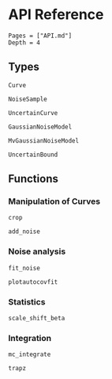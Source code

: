 # API Reference

```@contents
Pages = ["API.md"]
Depth = 4
```

## Types

```@docs
Curve

NoiseSample

UncertainCurve

GaussianNoiseModel

MvGaussianNoiseModel

UncertainBound
```

## Functions

### Manipulation of Curves

```@docs
crop

add_noise
```

### Noise analysis

```@docs
fit_noise

plotautocovfit

```

### Statistics

```@docs
scale_shift_beta
```

### Integration

```@docs
mc_integrate

trapz
```